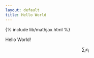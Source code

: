 ```yaml
---
layout: default
title: Hello World
---
```


{% include lib/mathjax.html %}

Hello World!

$$\sum_i x_i$$
